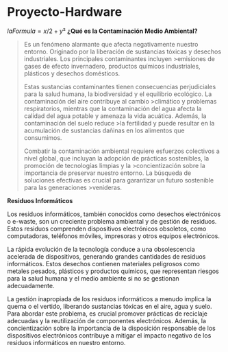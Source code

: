 # Proyecto-Hardware
$la Formula = x/2 + y²$
**¿Qué es la Contaminación Medio Ambiental?**

>Es un fenómeno alarmante que afecta negativamente nuestro entorno. Originado por la liberación de sustancias tóxicas y desechos industriales. Los principales contaminantes incluyen >emisiones de gases de efecto invernadero, productos químicos industriales, plásticos y desechos domésticos.
>
>Estas sustancias contaminantes tienen consecuencias perjudiciales para la salud humana, la biodiversidad y el equilibrio ecológico. La contaminación del aire contribuye al cambio >climático y problemas respiratorios, mientras que la contaminación del agua afecta la calidad del agua potable y amenaza la vida acuática. Además, la contaminación del suelo reduce >la fertilidad y puede resultar en la acumulación de sustancias dañinas en los alimentos que consumimos.
>
>Combatir la contaminación ambiental requiere esfuerzos colectivos a nivel global, que incluyan la adopción de prácticas sostenibles, la promoción de tecnologías limpias y la >concientización sobre la importancia de preservar nuestro entorno. La búsqueda de soluciones efectivas es crucial para garantizar un futuro sostenible para las generaciones >venideras.

 **Residuos Informáticos**

Los residuos informáticos, también conocidos como desechos electrónicos o e-waste, son un creciente problema ambiental y de gestión de residuos. Estos residuos comprenden dispositivos electrónicos obsoletos, como computadoras, teléfonos móviles, impresoras y otros equipos electrónicos.

La rápida evolución de la tecnología conduce a una obsolescencia acelerada de dispositivos, generando grandes cantidades de residuos informáticos. Estos desechos contienen materiales peligrosos como metales pesados, plásticos y productos químicos, que representan riesgos para la salud humana y el medio ambiente si no se gestionan adecuadamente.

La gestión inapropiada de los residuos informáticos a menudo implica la quema o el vertido, liberando sustancias tóxicas en el aire, agua y suelo. Para abordar este problema, es crucial promover prácticas de reciclaje adecuadas y la reutilización de componentes electrónicos. Además, la concientización sobre la importancia de la disposición responsable de los dispositivos electrónicos contribuye a mitigar el impacto negativo de los residuos informáticos en nuestro entorno.

